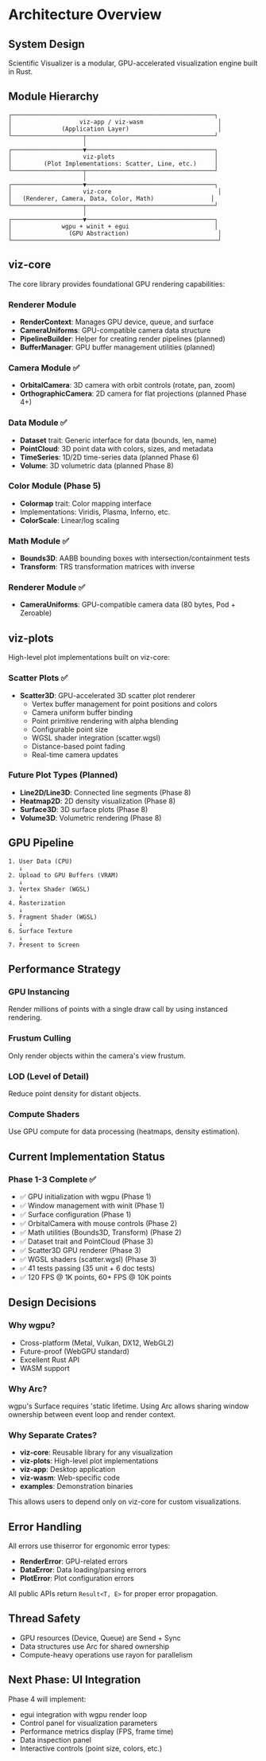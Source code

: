 # Architecture Overview

## System Design

Scientific Visualizer is a modular, GPU-accelerated visualization engine built in Rust.

## Module Hierarchy

```
┌─────────────────────────────────────────────────────────┐
│                   viz-app / viz-wasm                     │
│              (Application Layer)                         │
└────────────────────┬────────────────────────────────────┘
                     │
┌────────────────────▼────────────────────────────────────┐
│                    viz-plots                            │
│         (Plot Implementations: Scatter, Line, etc.)     │
└────────────────────┬────────────────────────────────────┘
                     │
┌────────────────────▼────────────────────────────────────┐
│                    viz-core                              │
│   (Renderer, Camera, Data, Color, Math)                │
└────────────────────┬────────────────────────────────────┘
                     │
┌────────────────────▼────────────────────────────────────┐
│              wgpu + winit + egui                        │
│                (GPU Abstraction)                         │
└──────────────────────────────────────────────────────────┘
```

## viz-core

The core library provides foundational GPU rendering capabilities:

### Renderer Module
- **RenderContext**: Manages GPU device, queue, and surface
- **CameraUniforms**: GPU-compatible camera data structure
- **PipelineBuilder**: Helper for creating render pipelines (planned)
- **BufferManager**: GPU buffer management utilities (planned)

### Camera Module ✅
- **OrbitalCamera**: 3D camera with orbit controls (rotate, pan, zoom)
- **OrthographicCamera**: 2D camera for flat projections (planned Phase 4+)

### Data Module ✅
- **Dataset** trait: Generic interface for data (bounds, len, name)
- **PointCloud**: 3D point data with colors, sizes, and metadata
- **TimeSeries**: 1D/2D time-series data (planned Phase 6)
- **Volume**: 3D volumetric data (planned Phase 8)

### Color Module (Phase 5)
- **Colormap** trait: Color mapping interface
- Implementations: Viridis, Plasma, Inferno, etc.
- **ColorScale**: Linear/log scaling

### Math Module ✅
- **Bounds3D**: AABB bounding boxes with intersection/containment tests
- **Transform**: TRS transformation matrices with inverse

### Renderer Module ✅
- **CameraUniforms**: GPU-compatible camera data (80 bytes, Pod + Zeroable)

## viz-plots

High-level plot implementations built on viz-core:

### Scatter Plots ✅
- **Scatter3D**: GPU-accelerated 3D scatter plot renderer
  - Vertex buffer management for point positions and colors
  - Camera uniform buffer binding
  - Point primitive rendering with alpha blending
  - Configurable point size
  - WGSL shader integration (scatter.wgsl)
  - Distance-based point fading
  - Real-time camera updates

### Future Plot Types (Planned)
- **Line2D/Line3D**: Connected line segments (Phase 8)
- **Heatmap2D**: 2D density visualization (Phase 8)
- **Surface3D**: 3D surface plots (Phase 8)
- **Volume3D**: Volumetric rendering (Phase 8)

## GPU Pipeline

```
1. User Data (CPU)
   ↓
2. Upload to GPU Buffers (VRAM)
   ↓
3. Vertex Shader (WGSL)
   ↓
4. Rasterization
   ↓
5. Fragment Shader (WGSL)
   ↓
6. Surface Texture
   ↓
7. Present to Screen
```

## Performance Strategy

### GPU Instancing
Render millions of points with a single draw call by using instanced rendering.

### Frustum Culling
Only render objects within the camera's view frustum.

### LOD (Level of Detail)
Reduce point density for distant objects.

### Compute Shaders
Use GPU compute for data processing (heatmaps, density estimation).

## Current Implementation Status

### Phase 1-3 Complete ✅
- ✅ GPU initialization with wgpu (Phase 1)
- ✅ Window management with winit (Phase 1)
- ✅ Surface configuration (Phase 1)
- ✅ OrbitalCamera with mouse controls (Phase 2)
- ✅ Math utilities (Bounds3D, Transform) (Phase 2)
- ✅ Dataset trait and PointCloud (Phase 3)
- ✅ Scatter3D GPU renderer (Phase 3)
- ✅ WGSL shaders (scatter.wgsl) (Phase 3)
- ✅ 41 tests passing (35 unit + 6 doc tests)
- ✅ 120 FPS @ 1K points, 60+ FPS @ 10K points

## Design Decisions

### Why wgpu?
- Cross-platform (Metal, Vulkan, DX12, WebGL2)
- Future-proof (WebGPU standard)
- Excellent Rust API
- WASM support

### Why Arc<Window>?
wgpu's Surface requires 'static lifetime. Using Arc allows sharing window ownership between event loop and render context.

### Why Separate Crates?
- **viz-core**: Reusable library for any visualization
- **viz-plots**: High-level plot implementations
- **viz-app**: Desktop application
- **viz-wasm**: Web-specific code
- **examples**: Demonstration binaries

This allows users to depend only on viz-core for custom visualizations.

## Error Handling

All errors use thiserror for ergonomic error types:
- **RenderError**: GPU-related errors
- **DataError**: Data loading/parsing errors
- **PlotError**: Plot configuration errors

All public APIs return `Result<T, E>` for proper error propagation.

## Thread Safety

- GPU resources (Device, Queue) are Send + Sync
- Data structures use Arc for shared ownership
- Compute-heavy operations use rayon for parallelism

## Next Phase: UI Integration

Phase 4 will implement:
- egui integration with wgpu render loop
- Control panel for visualization parameters
- Performance metrics display (FPS, frame time)
- Data inspection panel
- Interactive controls (point size, colors, etc.)
